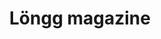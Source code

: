 ---
order: 8
title: Löngg magazine
description: Fictive luxurious magazine with divers news (InDesign)

variant: project--6
image1: longg-1.png
image2: longg-2.png
---